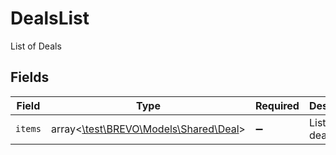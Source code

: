 # DealsList

List of Deals


## Fields

| Field                                                                | Type                                                                 | Required                                                             | Description                                                          |
| -------------------------------------------------------------------- | -------------------------------------------------------------------- | -------------------------------------------------------------------- | -------------------------------------------------------------------- |
| `items`                                                              | array<[\test\BREVO\Models\Shared\Deal](../../models/shared/Deal.md)> | :heavy_minus_sign:                                                   | List of deals                                                        |